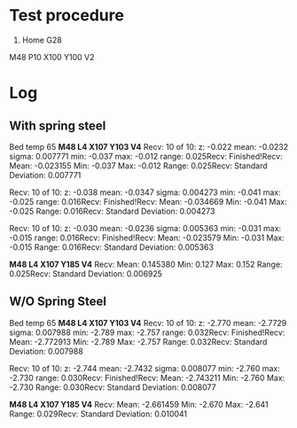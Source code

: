 
# Test procedure
1. Home
 G28
 
 M48 P10 X100 Y100 V2
 

# Log
## With spring steel
Bed temp 65
**M48 L4 X107 Y103 V4**
Recv: 10 of 10: z: -0.022 mean: -0.0232 sigma: 0.007771 min: -0.037 max: -0.012 range: 0.025Recv: Finished!Recv: Mean: -0.023155 Min: -0.037 Max: -0.012 Range: 0.025Recv: Standard Deviation: 0.007771

Recv: 10 of 10: z: -0.038 mean: -0.0347 sigma: 0.004273 min: -0.041 max: -0.025 range: 0.016Recv: Finished!Recv: Mean: -0.034669 Min: -0.041 Max: -0.025 Range: 0.016Recv: Standard Deviation: 0.004273

Recv: 10 of 10: z: -0.030 mean: -0.0236 sigma: 0.005363 min: -0.031 max: -0.015 range: 0.016Recv: Finished!Recv: Mean: -0.023579 Min: -0.031 Max: -0.015 Range: 0.016Recv: Standard Deviation: 0.005363

**M48 L4 X107 Y185 V4**
Recv: Mean: 0.145380 Min: 0.127 Max: 0.152 Range: 0.025Recv: Standard Deviation: 0.006925

## W/O Spring Steel
Bed temp 65
**M48 L4 X107 Y103 V4**
Recv: 10 of 10: z: -2.770 mean: -2.7729 sigma: 0.007988 min: -2.789 max: -2.757 range: 0.032Recv: Finished!Recv: Mean: -2.772913 Min: -2.789 Max: -2.757 Range: 0.032Recv: Standard Deviation: 0.007988

Recv: 10 of 10: z: -2.744 mean: -2.7432 sigma: 0.008077 min: -2.760 max: -2.730 range: 0.030Recv: Finished!Recv: Mean: -2.743211 Min: -2.760 Max: -2.730 Range: 0.030Recv: Standard Deviation: 0.008077

**M48 L4 X107 Y185 V4**
Recv: Mean: -2.661459 Min: -2.670 Max: -2.641 Range: 0.029Recv: Standard Deviation: 0.010041

<!--stackedit_data:
eyJoaXN0b3J5IjpbODU1ODczMjk4LC0xODAwODI2OTk3LC0xMj
AwNTQyNDAyLDEzMjA3MzU5MjcsOTUzNjc4MzIzXX0=
-->